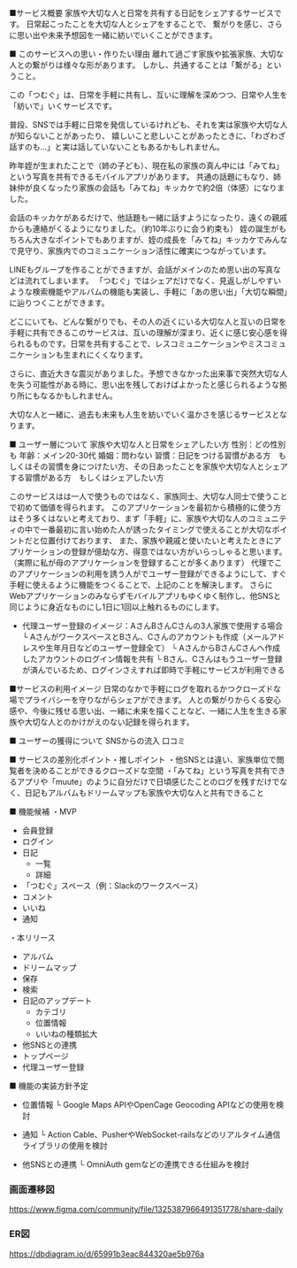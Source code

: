 ■サービス概要
家族や大切な人と日常を共有する日記をシェアするサービスです。
日常起こったことを大切な人とシェアをすることで、
繋がりを感じ、さらに思い出や未来予想図を一緒に紡いでいくことができます。


■ このサービスへの思い・作りたい理由
離れて過ごす家族や拡張家族、大切な人との繋がりは様々な形があります。
しかし、共通することは「繋がる」ということ。

この「つむぐ」は、日常を手軽に共有し、互いに理解を深めつつ、日常や人生を「紡いで」いくサービスです。

普段、SNSでは手軽に日常を発信しているけれども、それを実は家族や大切な人が知らないことがあったり、
嬉しいこと悲しいことがあったときに、「わざわざ話すのも...」と実は話していないこともあるかもしれません。

昨年姪が生まれたことで（姉の子ども）、現在私の家族の真ん中には「みてね」という写真を共有できるモバイルアプリがあります。
共通の話題にもなり、姉妹仲が良くなったり家族の会話も「みてね」キッカケで約2倍（体感）になりました。

会話のキッカケがあるだけで、他話題も一緒に話すようになったり、遠くの親戚からも連絡がくるようになりました。（約10年ぶりに会う約束も）
姪の誕生がもちろん大きなポイントでもありますが、姪の成長を「みてね」キッカケでみんなで見守り、家族内でのコミュニケーション活性に確実につながっています。

LINEもグループを作ることができますが、会話がメインのため思い出の写真などは流れてしまいます。
「つむぐ」ではシェアだけでなく、見返しがしやすいような検索機能やアルバムの機能も実装し、手軽に「あの思い出」「大切な瞬間」に辿りつくことができます。

どこにいても、どんな繋がりでも、その人の近くにいる大切な人と互いの日常を手軽に共有できるこのサービスは、互いの理解が深まり、近くに感じ安心感を得られるものです。日常を共有することで、レスコミュニケーションやミスコミュニケーションも生まれにくくなります。

さらに、直近大きな震災がありました。予想できなかった出来事で突然大切な人を失う可能性がある時に、思い出を残しておけばよかったと感じられるような拠り所にもなるかもしれません。

大切な人と一緒に、過去も未来も人生を紡いでいく温かさを感じるサービスとなります。


■ ユーザー層について
家族や大切な人と日常をシェアしたい方
性別：どの性別も
年齢：メイン20-30代
婚姻：問わない
習慣：日記をつける習慣がある方　もしくはその習慣を身につけたい方、その日あったことを家族や大切な人とシェアする習慣がある方　もしくはシェアしたい方

このサービスはは一人で使うものではなく、家族同士、大切な人同士で使うことで初めて価値を得られます。
このアプリケーションを最初から積極的に使う方はそう多くはないと考えており、まず「手軽」に、家族や大切な人のコミュニティの中で一番最初に言い始めた人が誘ったタイミングで使えることが大切なポイントだと位置付けております、
また、家族や親戚と使いたいと考えたときにアプリケーションの登録が億劫な方、得意ではない方がいらっしゃると思います。
（実際に私が母のアプリケーションを登録することが多くあります）
代理でこのアプリケーションの利用を誘う人がでユーザー登録ができるようにして、すぐ手軽に使えるように機能をつくることで、上記のことを解決します。
さらにWebアプリケーションのみならずモバイルアプリもゆくゆく制作し、他SNSと同じように身近なものにし1日に1回以上触れるものにします。

* 代理ユーザー登録のイメージ：AさんBさんCさんの3人家族で使用する場合
└ AさんがワークスペースとBさん、Cさんのアカウントも作成（メールアドレスや生年月日などのユーザー登録全て）
└ AさんからBさんCさんへ作成したアカウントのログイン情報を共有
└ Bさん、Cさんはもうユーザー登録が済んでいるため、ログインさえすれば即時で手軽にサービスが利用できる


■サービスの利用イメージ
日常のなかで手軽にログを取れるかつクローズドな場でプライバシーを守りながらシェアができます。
人との繋がりからくる安心感や、今後に残せる思い出、一緒に未来を描くことなど、一緒に人生を生きる家族や大切な人とのかけがえのない記録を得られます。


■ ユーザーの獲得について
SNSからの流入
口コミ


■ サービスの差別化ポイント・推しポイント
・他SNSとは違い、家族単位で閲覧者を決めることができるクローズドな空間
・「みてね」という写真を共有できるアプリや「muute」のように自分だけで日頃感じたことのログを残すだけでなく、日記もアルバムもドリームマップも家族や大切な人と共有できること


■ 機能候補
・MVP
* 会員登録
* ログイン
* 日記
  * 一覧
  * 詳細
* 「つむぐ」スペース（例：Slackのワークスペース）
* コメント
* いいね
* 通知

・本リリース
* アルバム
* ドリームマップ
* 保存
* 検索
* 日記のアップデート
  * カテゴリ
  * 位置情報
  * いいねの種類拡大
* 他SNSとの連携
* トップページ
* 代理ユーザー登録


■ 機能の実装方針予定
* 位置情報
└ Google Maps APIやOpenCage Geocoding APIなどの使用を検討

* 通知
└ Action Cable、PusherやWebSocket-railsなどのリアルタイム通信ライブラリの使用を検討

* 他SNSとの連携
└ OmniAuth gemなどの連携できる仕組みを検討

### 画面遷移図
https://www.figma.com/community/file/1325387966491351778/share-daily

### ER図
https://dbdiagram.io/d/65991b3eac844320ae5b976a